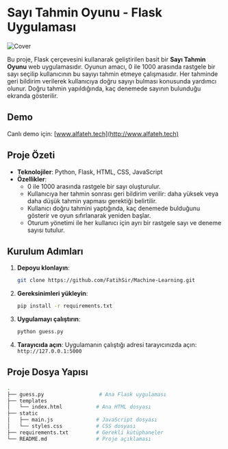 # Sayı Tahmin Oyunu - Flask Uygulaması
![Cover](SayıTahmini.png)

Bu proje, Flask çerçevesini kullanarak geliştirilen basit bir **Sayı Tahmin Oyunu** web uygulamasıdır. Oyunun amacı, 0 ile 1000 arasında rastgele bir sayı seçilip kullanıcının bu sayıyı tahmin etmeye çalışmasıdır. Her tahminde geri bildirim verilerek kullanıcıya doğru sayıyı bulması konusunda yardımcı olunur. Doğru tahmin yapıldığında, kaç denemede sayının bulunduğu ekranda gösterilir.

## Demo

Canlı demo için: [www.alfateh.tech](http://www.alfateh.tech)

## Proje Özeti

- **Teknolojiler**: Python, Flask, HTML, CSS, JavaScript
- **Özellikler**:
  - 0 ile 1000 arasında rastgele bir sayı oluşturulur.
  - Kullanıcıya her tahmin sonrası geri bildirim verilir: daha yüksek veya daha düşük tahmin yapması gerektiği belirtilir.
  - Kullanıcı doğru tahmini yaptığında, kaç denemede bulduğunu gösterir ve oyun sıfırlanarak yeniden başlar.
  - Oturum yönetimi ile her kullanıcı için ayrı bir rastgele sayı ve deneme sayısı tutulur.

## Kurulum Adımları

1. **Depoyu klonlayın**:
    ```bash
    git clone https://github.com/FatihSir/Machine-Learning.git
    ```

2. **Gereksinimleri yükleyin**:
    ```bash
    pip install -r requirements.txt
    ```

3. **Uygulamayı çalıştırın**:
    ```bash
    python guess.py
    ```

4. **Tarayıcıda açın**:
    Uygulamanın çalıştığı adresi tarayıcınızda açın: `http://127.0.0.1:5000`

## Proje Dosya Yapısı

```bash
.
├── guess.py                  # Ana Flask uygulaması
├── templates
│   └── index.html           # Ana HTML dosyası
├── static
│   ├── main.js              # JavaScript dosyası
│   └── styles.css           # CSS dosyası
├── requirements.txt         # Gerekli kütüphaneler
└── README.md                # Proje açıklaması

